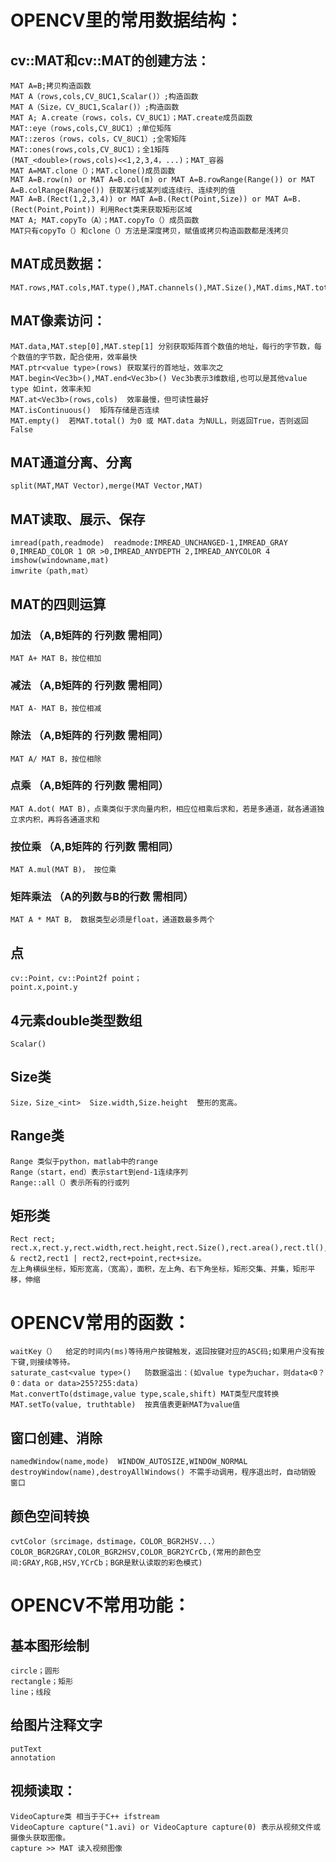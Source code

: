 # OPENCV里的常用数据结构：  
## cv::MAT和cv::MAT的创建方法：  
    MAT A=B;拷贝构造函数  
    MAT A（rows,cols,CV_8UC1,Scalar()）;构造函数  
    MAT A（Size，CV_8UC1,Scalar()）;构造函数  
    MAT A; A.create（rows，cols，CV_8UC1）；MAT.create成员函数  
    MAT::eye（rows,cols,CV_8UC1）;单位矩阵  
    MAT::zeros（rows，cols，CV_8UC1）;全零矩阵  
    MAT::ones(rows,cols,CV_8UC1）；全1矩阵
    (MAT_<double>(rows,cols)<<1,2,3,4，...)；MAT_容器  
    MAT A=MAT.clone（）；MAT.clone()成员函数  
    MAT A=B.row(n) or MAT A=B.col(m) or MAT A=B.rowRange(Range()) or MAT A=B.colRange(Range()) 获取某行或某列或连续行、连续列的值 
    MAT A=B.(Rect(1,2,3,4)) or MAT A=B.(Rect(Point,Size)) or MAT A=B.(Rect(Point,Point)) 利用Rect类来获取矩形区域
    MAT A; MAT.copyTo（A）；MAT.copyTo（）成员函数  
    MAT只有copyTo（）和clone（）方法是深度拷贝，赋值或拷贝构造函数都是浅拷贝  
## MAT成员数据：  
    MAT.rows,MAT.cols,MAT.type(),MAT.channels(),MAT.Size(),MAT.dims,MAT.total(),MAT.elemSize(),MAT.elemSize1()  
## MAT像素访问：  
    MAT.data,MAT.step[0],MAT.step[1] 分别获取矩阵首个数值的地址，每行的字节数，每个数值的字节数，配合使用，效率最快  
    MAT.ptr<value type>(rows) 获取某行的首地址，效率次之  
    MAT.begin<Vec3b>(),MAT.end<Vec3b>() Vec3b表示3维数组,也可以是其他value type 如int，效率未知  
    MAT.at<Vec3b>(rows,cols)  效率最慢，但可读性最好  
    MAT.isContinuous()  矩阵存储是否连续  
    MAT.empty()  若MAT.total() 为0 或 MAT.data 为NULL，则返回True，否则返回False  
## MAT通道分离、分离  
    split(MAT,MAT Vector),merge(MAT Vector,MAT)  
    
## MAT读取、展示、保存  
    imread(path,readmode)  readmode:IMREAD_UNCHANGED-1,IMREAD_GRAY 0,IMREAD_COLOR 1 OR >0,IMREAD_ANYDEPTH 2,IMREAD_ANYCOLOR 4  
    imshow(windowname,mat)  
    imwrite（path,mat）  
## MAT的四则运算  
### 加法      （A,B矩阵的 行列数 需相同）  
    MAT A+ MAT B，按位相加  
### 减法      （A,B矩阵的 行列数 需相同）  
    MAT A- MAT B，按位相减  
### 除法      （A,B矩阵的 行列数 需相同）  
    MAT A/ MAT B，按位相除  
### 点乘      （A,B矩阵的 行列数 需相同）  
    MAT A.dot( MAT B)，点乘类似于求向量内积，相应位相乘后求和，若是多通道，就各通道独立求内积，再将各通道求和  
### 按位乘    （A,B矩阵的 行列数 需相同）  
    MAT A.mul(MAT B)， 按位乘  
### 矩阵乘法  （A的列数与B的行数 需相同）  
    MAT A * MAT B， 数据类型必须是float，通道数最多两个  
## 点    
    cv::Point，cv::Point2f point；  
    point.x,point.y  
## 4元素double类型数组  
    Scalar()  
## Size类  
    Size，Size_<int>  Size.width,Size.height  整形的宽高。  
## Range类  
    Range 类似于python，matlab中的range  
    Range（start，end）表示start到end-1连续序列  
    Range::all（）表示所有的行或列  
## 矩形类  
    Rect rect;  
    rect.x,rect.y,rect.width,rect.height,rect.Size(),rect.area(),rect.tl(),rect.br(),rect1 & rect2,rect1 | rect2,rect+point,rect+size。 
    左上角横纵坐标，矩形宽高，（宽高），面积，左上角、右下角坐标，矩形交集、并集，矩形平移，伸缩  
# OPENCV常用的函数：  
    waitKey（）  给定的时间内(ms)等待用户按键触发，返回按键对应的ASC码;如果用户没有按下键,则接续等待。  
    saturate_cast<value type>()   防数据溢出：(如value type为uchar，则data<0？0：data or data>255?255:data)  
    Mat.convertTo(dstimage,value type,scale,shift) MAT类型尺度转换  
    MAT.setTo(value, truthtable)  按真值表更新MAT为value值  
## 窗口创建、消除  
    namedWindow(name,mode)  WINDOW_AUTOSIZE,WINDOW_NORMAL  
    destroyWindow(name),destroyAllWindows() 不需手动调用，程序退出时，自动销毁 窗口  
## 颜色空间转换  
    cvtColor（srcimage，dstimage，COLOR_BGR2HSV...）  
    COLOR_BGR2GRAY,COLOR_BGR2HSV,COLOR_BGR2YCrCb,(常用的颜色空间:GRAY,RGB,HSV,YCrCb；BGR是默认读取的彩色模式)  
# OPENCV不常用功能：  
## 基本图形绘制  
    circle；圆形  
    rectangle；矩形  
    line；线段  
## 给图片注释文字  
    putText  
    annotation  
## 视频读取：  
    VideoCapture类 相当于于C++ ifstream  
    VideoCapture capture("1.avi) or VideoCapture capture(0) 表示从视频文件或摄像头获取图像。  
    capture >> MAT 读入视频图像  
